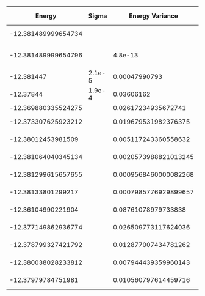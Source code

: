 | Energy              | Sigma  | Energy Variance       | DOF | Einf | Method                     | Data Repository |
|---------------------|--------|-----------------------|-----|------|----------------------------|-----------------|
| -12.381489999654734 |        |                       | 10  | 0    | Exact Diagonalization      |                 |
| -12.381489999654796 |        | 4.8e-13               | 10  | 0    | DMRG (bond dimension = 13) |                 |
| -12.381447          | 2.1e-5 | 0.00047990793         | 10  | 0    | RBM (alpha = 1)            |                 |
| -12.37844           | 1.9e-4 | 0.03606162            | 10  | 0    | Jastrow baseline           |                 |
| -12.369880335524275 |        | 0.02617234935672741   | 10  | 0    | VQE HV (d = 8)             |                 |
| -12.373307625923212 |        | 0.019679531982376375  | 10  | 0    | VQE HV (d = 12)            |                 |
| -12.38012453981509  |        | 0.005117243360558632  | 10  | 0    | VQE HV (d = 16)            |                 |
| -12.381064040345134 |        | 0.0020573988821013245 | 10  | 0    | VQE HV (d = 20)            |                 |
| -12.381299615657655 |        | 0.0009568460000082268 | 10  | 0    | VQE HV (d = 24)            |                 |
| -12.38133801299217  |        | 0.0007985776929899657 | 10  | 0    | VQE HV (d = 26)            |                 |
| -12.36104990221904  |        | 0.08761078979733838   | 10  | 0    | VQE R-CX (d = 4)           |                 |
| -12.377149862936774 |        | 0.026509773117624036  | 10  | 0    | VQE R-CX (d = 6)           |                 |
| -12.378799327421792 |        | 0.012877007434781262  | 10  | 0    | VQE R-CX (d = 8)           |                 |
| -12.380038028233812 |        | 0.007944439359960143  | 10  | 0    | VQE R-CX (d = 10)          |                 |
| -12.37979784751981  |        | 0.010560797614459716  | 10  | 0    | VQE R-CX (d = 12)          |                 |
